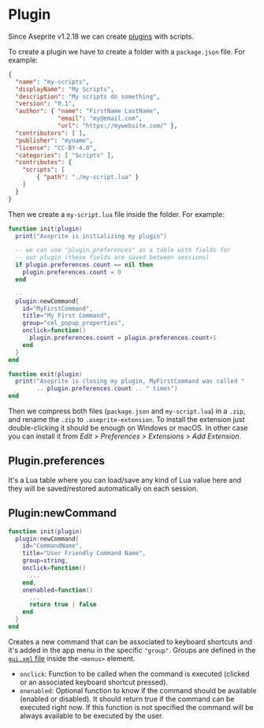 # Plugin

Since Aseprite v1.2.18 we can create
[plugins](https://www.aseprite.org/docs/extensions/) with scripts.

To create a plugin we have to create a folder with a `package.json` file. For example:

```json
{
  "name": "my-scripts",
  "displayName": "My Scripts",
  "description": "My scripts do something",
  "version": "0.1",
  "author": { "name": "FirstName LastName",
              "email": "my@email.com",
              "url": "https://mywebsite.com/" },
  "contributors": [ ],
  "publisher": "myname",
  "license": "CC-BY-4.0",
  "categories": [ "Scripts" ],
  "contributes": {
    "scripts": [
        { "path": "./my-script.lua" }
    ]
  }
}
```

Then we create a `my-script.lua` file inside the folder. For example:

```lua
function init(plugin)
  print("Aseprite is initializing my plugin")

  -- we can use "plugin.preferences" as a table with fields for
  -- our plugin (these fields are saved between sessions)
  if plugin.preferences.count == nil then
    plugin.preferences.count = 0
  end

  --
  plugin:newCommand{
    id="MyFirstCommand",
    title="My First Command",
    group="cel_popup_properties",
    onclick=function()
      plugin.preferences.count = plugin.preferences.count+1
    end
  }
end

function exit(plugin)
  print("Aseprite is closing my plugin, MyFirstCommand was called "
        .. plugin.preferences.count .. " times")
end
```

Then we compress both files (`package.json` and `my-script.lua`) in a
`.zip`, and rename the `.zip` to `.aseprite-extension`. To install the
extension just double-clicking it should be enough on Windows or
macOS. In other case you can install it from *Edit > Preferences >
Extensions > Add Extension*.

## Plugin.preferences

It's a Lua table where you can load/save any kind of Lua value here
and they will be saved/restored automatically on each session.

## Plugin:newCommand

```lua
function init(plugin)
  plugin:newCommand{
    id="CommandName",
    title="User Friendly Command Name",
    group=string,
    onclick=function()
      ...
    end,
    onenabled=function()
      ...
      return true | false
    end
  }
end
```

Creates a new command that can be associated to keyboard shortcuts and
it's added in the app menu in the specific `"group"`. Groups are defined
in the [`gui.xml` file](https://github.com/aseprite/aseprite/blob/main/data/gui.xml)
inside the `<menus>` element.

* `onclick`: Function to be called when the command is executed
  (clicked or an associated keyboard shortcut pressed).
* `onenabled`: Optional function to know if the command should be
  available (enabled or disabled). It should return true if the
  command can be executed right now. If this function is not specified
  the command will be always available to be executed by the user.
